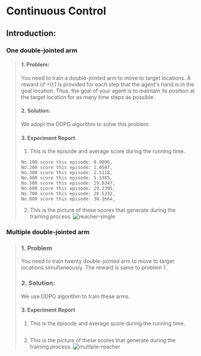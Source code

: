 # Continuous Control
## Introduction:
### One double-jointed arm
>#### 1. Problem:
>You need to train a double-jointed arm to move to target locations. A reward of +0.1 is provided for each step that the agent's hand is in the goal location. Thus, the goal of your agent is to maintain its position at the target location for as many time steps as possible.
>#### 2. Solution:
>We adopt the DDPG algorithm to solve this problem. 
>#### 3. Experiment Report
>1. This is the episode and average score during the running time.
>```text
>No.100 score this episode: 0.9096, 
>No.200 score this episode: 1.0587, 
>No.300 score this episode: 2.5118, 
>No.400 score this episode: 5.5385, 
>No.500 score this episode: 19.0347, 
>No.600 score this episode: 29.2395, 
>No.700 score this episode: 28.5232, 
>No.800 score this episode: 30.1664,
>```
>2. This is the picture of these scores that generate during the training process.
>![reacher-single](https://i.ibb.co/DMBzBMz/reacher-single.png)

### Multiple double-jointed arm
>### 1. Problem
>You need to train twenty double-jointed arm to move to target locations simultaneously. The reward is same to problem 1. 
>### 2. Solution:
>We use DDPG algorithm to train these arms.
>#### 3. Experiment Report
>1. This is the episode and average score during the running time.
>```text
>```
>2. This is the picture of these scores that generate during the training process.
>![multiple-reacher](https://i.ibb.co/ZWgrcD8/multiple-reacher.png)
